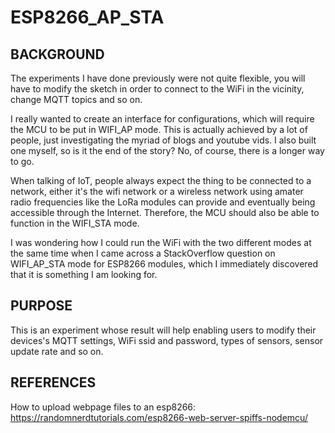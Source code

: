 # ESP8266_AP_STA

## BACKGROUND
The experiments I have done previously were not quite flexible, you will have to modify the sketch in order to connect to the WiFi in the vicinity, change MQTT topics and so on.

I really wanted to create an interface for configurations, which will require the MCU to be put in WIFI_AP mode. This is actually achieved by a lot of people, just investigating the myriad of blogs and youtube vids. I also built one myself, so is it the end of the story? No, of course, there is a longer way to go.

When talking of IoT, people always expect the thing to be connected to a network, either it's the wifi network or a wireless network using amater radio frequencies like the LoRa modules can provide and eventually being accessible through the Internet. Therefore, the MCU should also be able to function in the WIFI_STA mode.

I was wondering how I could run the WiFi with the two different modes at the same time when I came across a StackOverflow question on WIFI_AP_STA mode for ESP8266 modules, which I immediately discovered that it is something I am looking for.

## PURPOSE
This is an experiment whose result will help enabling users to modify their devices's MQTT settings, WiFi ssid and password, types of sensors, sensor update rate and so on.


## REFERENCES
How to upload webpage files to an esp8266:
https://randomnerdtutorials.com/esp8266-web-server-spiffs-nodemcu/